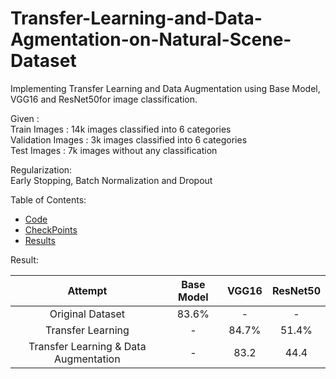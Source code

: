 # Transfer-Learning-and-Data-Agmentation-on-Natural-Scene-Dataset
Implementing Transfer Learning and Data Augmentation using Base Model, VGG16 and ResNet50for image classification.<br>

Given :<br>
Train Images : 14k images classified into 6 categories <br>
Validation Images : 3k images classified into 6 categories <br>
Test Images : 7k images without any classification <br>

Regularization:<br>
Early Stopping, Batch Normalization and Dropout<br>

Table of Contents:<br>
* [Code](https://github.com/AamnaBhatti/Transfer-Learning-and-Data-Augmentation-on-Natural-Scene-Dataset/tree/main/Code)
* [CheckPoints](https://github.com/AamnaBhatti/Transfer-Learning-and-Data-Augmentation-on-Natural-Scene-Dataset/tree/main/CheckPoints)
* [Results](https://github.com/AamnaBhatti/Transfer-Learning-and-Data-Augmentation-on-Natural-Scene-Dataset/tree/main/Results)


Result:

| Attempt | Base Model | VGG16 | ResNet50 |
| :-: | :-: | :-:| :-: |
| Original Dataset |  83.6% | - | - |
| Transfer Learning  |  - | 84.7% | 51.4% |<br>
| Transfer Learning & Data Augmentation |  - | 83.2 | 44.4 |<br>
